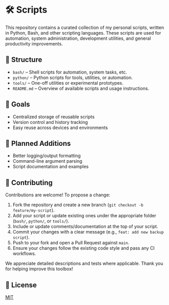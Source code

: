 # 🛠️ Scripts

This repository contains a curated collection of my personal scripts, written in Python, Bash, and other scripting languages. These scripts are used for automation, system administration, development utilities, and general productivity improvements.

## 📁 Structure

* `bash/` – Shell scripts for automation, system tasks, etc.
* `python/` – Python scripts for tools, utilities, or automation.
* `tools/` – One-off utilities or experimental prototypes.
* `README.md` – Overview of available scripts and usage instructions.

## 🚀 Goals

* Centralized storage of reusable scripts
* Version control and history tracking
* Easy reuse across devices and environments

## 🧩 Planned Additions

* Better logging/output formatting
* Command-line argument parsing
* Script documentation and examples

## 🤝 Contributing

Contributions are welcome! To propose a change:

1. Fork the repository and create a new branch (`git checkout -b feature/my-script`).
2. Add your script or update existing ones under the appropriate folder (`bash/`, `python/`, or `tools/`).
3. Include or update comments/documentation at the top of your script.
4. Commit your changes with a clear message (e.g., `feat: add new backup script`).
5. Push to your fork and open a Pull Request against `main`.
6. Ensure your changes follow the existing code style and pass any CI workflows.

We appreciate detailed descriptions and tests where applicable. Thank you for helping improve this toolbox!

## 📜 License

[MIT](./LICENSE)
